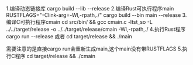 1.编译动态链接库
cargo build --lib --release
2.编译Rust可执行程序main
RUSTFLAGS="-Clink-arg=-Wl,-rpath,./" cargo build --bin main --release
3.编译C可执行程序cmain
cd src/bin/ && gcc cmain.c -ltst_so -L ../../target/release -o ../../target/release/cmain -Wl,-rpath,./
4.执行Rust程序
cargo run --release
或者
cd target/release && ./main

需要注意的是直接cargo run会重新生成main,这个main没有带RUSTFLAGS
5.执行C程序
cd target/release && ./cmain